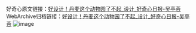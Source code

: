好奇心原文链接：[好设计！丹麦这个动物园了不起_设计_好奇心日报-吴亭蓉](https://www.qdaily.com/articles/1691.html)
WebArchive归档链接：[好设计！丹麦这个动物园了不起_设计_好奇心日报-吴亭蓉](http://web.archive.org/web/20170622150559/http://www.qdaily.com:80/articles/1691.html)
![image](http://ww3.sinaimg.cn/large/007d5XDply1g3v4i958vwj30u0544e81)